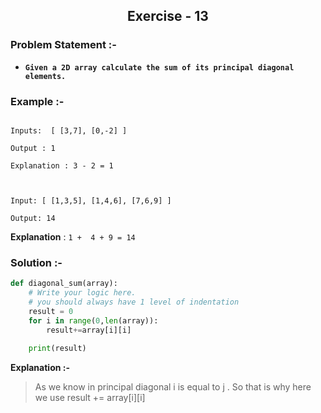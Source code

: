 <center><h2>Exercise - 13</h2> </center>

### Problem Statement :-
* **`Given a 2D array calculate the sum of its principal diagonal elements.`**



### Example :-
```shell

Inputs:  [ [3,7], [0,-2] ]

Output : 1

Explanation : 3 - 2 = 1



Input: [ [1,3,5], [1,4,6], [7,6,9] ]

Output: 14
```

**Explanation** : `1 +  4 + 9 = 14`

### Solution :-
```python
def diagonal_sum(array):
    # Write your logic here.
    # you should always have 1 level of indentation
    result = 0
    for i in range(0,len(array)):
        result+=array[i][i]
        
    print(result)
```
**Explanation :-** 
> As we know in principal diagonal i is equal to j . 
>  So that is why here we use result += array[i][i]
